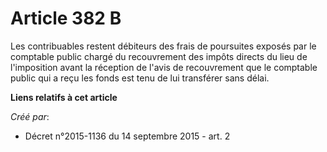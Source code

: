 # Article 382 B

Les contribuables restent débiteurs des frais de poursuites exposés par le comptable public chargé du recouvrement des impôts
directs du lieu de l'imposition avant la réception de l'avis de recouvrement que le comptable public qui a reçu les fonds est
tenu de lui transférer sans délai.

**Liens relatifs à cet article**

_Créé par_:

  - Décret n°2015-1136 du 14 septembre 2015 - art. 2
